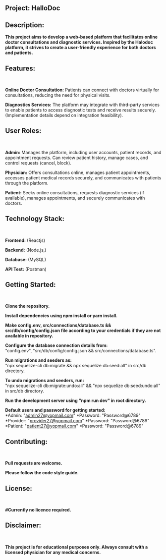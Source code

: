 ## Project: HalloDoc

## Description:

**This project aims to develop a web-based platform that facilitates online doctor consultations and diagnostic services. Inspired by the Halodoc platform, it strives to create a user-friendly experience for both doctors and patients.**

## Features:

</br>

**Online Doctor Consultation:** Patients can connect with doctors virtually for consultations, reducing the need for physical visits.
</br>

**Diagnostics Services:** The platform may integrate with third-party services to enable patients to access diagnostic tests and receive results securely. (Implementation details depend on integration feasibility).

## User Roles:

</br>

**Admin:** Manages the platform, including user accounts, patient records, and appointment requests. Can review patient history, manage cases, and control requests (cancel, block).
</br>

**Physician:** Offers consultations online, manages patient appointments, accesses patient medical records securely, and communicates with patients through the platform.
</br>

**Patient:** Seeks online consultations, requests diagnostic services (if available), manages appointments, and securely communicates with doctors.

## Technology Stack:

</br>

**Frontend:** (Reactjs)
</br>

**Backend:** (Node.js,)
</br>

**Database:** (MySQL)
</br>

**API Test:** (Postman)

## Getting Started:

</br>

**Clone the repository.**
</br>

**Install dependencies using npm install or yarn install.**
</br>

**Make config.env, src/connections/database.ts && src/db/config/config.json file according to your credentials if they are not available in repository.**
</br>

**Configure the database connection details from:**
</br>
"config.env",
"src/db/config/config.json
&&
src/connections/database.ts".
</br>

**Run migrations and seeders as:**
</br>
"npx sequelize-cli db:migrate
&&
npx sequelize db:seed:all" in src/db directory.
</br>

**To undo migrations and seeders, run:**
</br>
"npx sequelize-cli db:migrate:undo:all"
&&
"npx sequelize db:seed:undo:all" in src/db directory.
</br>

**Run the development server using "npm run dev" in root directory.**
</br>

**Default users and password for getting started:**
</br>
*Admin: "admin27@yopmail.com"
*Password: "Password@6789"
</br>
*Provider: "provider27@yopmail.com"
*Password: "Password@6789"
</br>
*Patient: "patient27@yopmail.com"
*Password: "Password@6789"

## Contributing:

</br>

**Pull requests are welcome.**
</br>

**Please follow the code style guide.**

## License:

</br>

**#Currently no licence required.**

## Disclaimer:

</br>

**This project is for educational purposes only. Always consult with a licensed physician for any medical concerns.**
